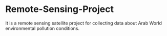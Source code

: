 # Remote-Sensing-Project
It is a remote sensing satellite project for collecting data about Arab World environmental pollution conditions.
